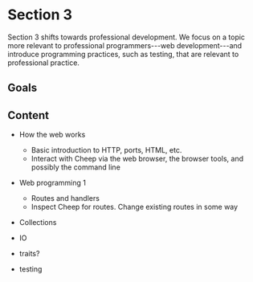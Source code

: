 # Section 3

Section 3 shifts towards professional development. We focus on a topic more relevant to professional programmers---web development---and introduce programming practices, such as testing, that are relevant to professional practice.


## Goals


## Content

- How the web works
  - Basic introduction to HTTP, ports, HTML, etc.
  - Interact with Cheep via the web browser, the browser tools, and possibly the command line
  
- Web programming 1
  - Routes and handlers
  - Inspect Cheep for routes. Change existing routes in some way
  
- Collections
- IO
- traits?
- testing
